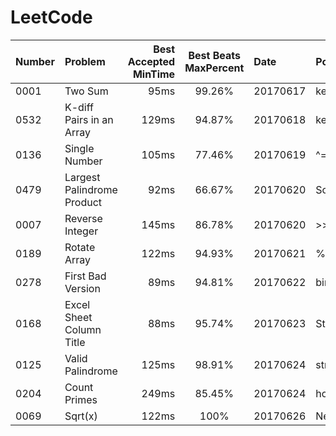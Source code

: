 # LeetCode


| Number        | Problem                     | Best Accepted MinTime | Best Beats MaxPercent | Date     | Point                    | Independently  |
| ------------- |:----------------------------| ---------------------:|:---------------------:|:---------|:-------------------------|:---------------|
| 0001          | Two Sum                     | 95ms                  | 99.26%                | 20170617 | key-value in map         | No             |
| 0532          | K-diff Pairs in an Array    | 129ms                 | 94.87%                | 20170618 | key-value in map         | Yes            |
| 0136          | Single Number               | 105ms                 | 77.46%                | 20170619 | ^= search                | Yes            |
| 0479          | Largest Palindrome Product  | 92ms                  | 66.67%                | 20170620 | So foolish in JS         | Not All        |
| 0007          | Reverse Integer             | 145ms                 | 86.78%                | 20170620 | >>   ==>   Math.floor    | Not All        |
| 0189          | Rotate Array                | 122ms                 | 94.93%                | 20170621 | %=  .concat()  .slice()  | Yes            |
| 0278          | First Bad Version           | 89ms                  | 94.81%                | 20170622 | binary search            | Yes            |
| 0168          | Excel Sheet Column Title    | 88ms                  | 95.74%                | 20170623 | String.fromCharCode(65)  | Yes            |
| 0125          | Valid Palindrome            | 125ms                 | 98.91%                | 20170624 | string[] is ok in JS     | Not All        |
| 0204          | Count Primes                | 249ms                 | 85.45%                | 20170624 | how to get primes        | No             |
| 0069          | Sqrt(x)                     | 122ms                 | 100%                  | 20170626 | Newton's method          | No             |